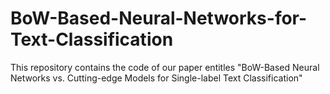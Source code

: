 # BoW-Based-Neural-Networks-for-Text-Classification
This repository contains the code of our paper entitles "BoW-Based Neural Networks vs. Cutting-edge Models for Single-label Text Classification"

